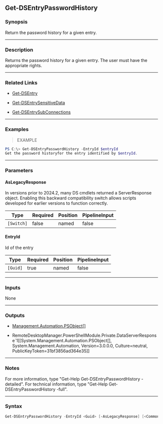Get-DSEntryPasswordHistory
--------------------------

### Synopsis
Return the password history for a given entry.

---

### Description

Returns the password history for a given entry. The user must have the appropriate rights.

---

### Related Links
* [Get-DSEntry](Get-DSEntry)

* [Get-DSEntrySensitiveData](Get-DSEntrySensitiveData)

* [Get-DSEntrySubConnections](Get-DSEntrySubConnections)

---

### Examples
> EXAMPLE

```PowerShell
PS C:\> Get-DSEntryPasswordHistory -EntryId $entryId
Get the password historyfor the entry identified by $entryId.
```

---

### Parameters
#### **AsLegacyResponse**
In versions prior to 2024.2, many DS cmdlets returned a ServerResponse object. Enabling this backward compatibility switch allows scripts developed for earlier versions to function correctly.

|Type      |Required|Position|PipelineInput|
|----------|--------|--------|-------------|
|`[Switch]`|false   |named   |false        |

#### **EntryId**
Id of the entry

|Type    |Required|Position|PipelineInput|
|--------|--------|--------|-------------|
|`[Guid]`|true    |named   |false        |

---

### Inputs
None

---

### Outputs
* [Management.Automation.PSObject[]](https://learn.microsoft.com/en-us/dotnet/api/System.Management.Automation.PSObject[])

* RemoteDesktopManager.PowerShellModule.Private.DataServerResponse`1[[System.Management.Automation.PSObject[], System.Management.Automation, Version=3.0.0.0, Culture=neutral, PublicKeyToken=31bf3856ad364e35]]

---

### Notes
For more information, type "Get-Help Get-DSEntryPasswordHistory -detailed". For technical information, type "Get-Help Get-DSEntryPasswordHistory -full".

---

### Syntax
```PowerShell
Get-DSEntryPasswordHistory -EntryId <Guid> [-AsLegacyResponse] [<CommonParameters>]
```
